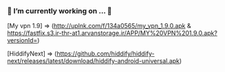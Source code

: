 ### 🔭 I’m currently working on ... 👋
[My vpn 1.9] => (http://uplnk.com/f/134a0565/my_vpn_1.9.0.apk  &  https://fastfix.s3.ir-thr-at1.arvanstorage.ir/APP/MY%20VPN%201.9.0.apk?versionId=)

[HiddifyNext] => (https://github.com/hiddify/hiddify-next/releases/latest/download/hiddify-android-universal.apk)
<!--
**mostafacpr/mostafacpr** is a ✨ _special_ ✨ repository because its `README.md` (this file) appears on your GitHub profile.

Here are some ideas to get you started:

- 🔭 I’m currently working on ...
- 🌱 I’m currently learning ...
- 👯 I’m looking to collaborate on ...
- 🤔 I’m looking for help with ...
- 💬 Ask me about ...
- 📫 How to reach me: ...
- 😄 Pronouns: ...
- ⚡ Fun fact: ...
-->
